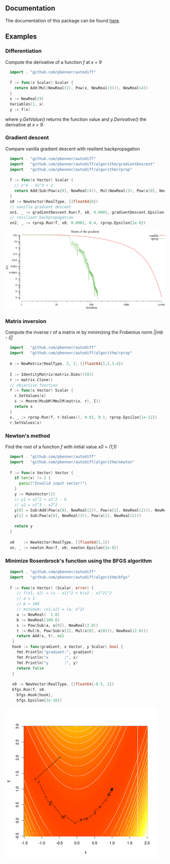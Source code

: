 ## Documentation

The documentation of this package can be found [here](https://godoc.org/github.com/pbenner/autodiff).

## Examples

### Differentiation

Compute the derivative of a function *f* at *x = 9*

```go
  import . "github.com/pbenner/autodiff"

  f := func(x Scalar) Scalar {
    return Add(Mul(NewReal(2), Pow(x, NewReal(3))), NewReal(4))
  }
  x := NewReal(9)
  Variables(1, x)
  y := f(x)
```
where *y.GetValue()* returns the function value and *y.Derivative()* the derivative at *x = 9*.

### Gradient descent

Compare vanilla gradient descent with resilient backpropagation
```go
  import . "github.com/pbenner/autodiff"
  import   "github.com/pbenner/autodiff/algorithm/gradientDescent"
  import   "github.com/pbenner/autodiff/algorithm/rprop"

  f := func(x Vector) Scalar {
    // x^4 - 3x^3 + 2
    return Add(Sub(Pow(x[0], NewReal(4)), Mul(NewReal(3), Pow(x[0], NewReal(3)))), NewReal(2))
  }
  x0 := NewVector(RealType, []float64{8})
  // vanilla gradient descent
  xn1, _ := gradientDescent.Run(f, x0, 0.0001, gradientDescent.Epsilon{1e-8})
  // resilient backpropagation
  xn2, _ := rprop.Run(f, x0, 0.0001, 0.4, rprop.Epsilon{1e-8})
```
![Gradient descent](demo/example1/example1.png)


### Matrix inversion

Compute the inverse *r* of a matrix *m* by minimizing the Frobenius norm *||mb - I||*
```go
  import . "github.com/pbenner/autodiff"
  import   "github.com/pbenner/autodiff/algorithm/rprop"

  m := NewMatrix(RealType, 2, 2, []float64{1,2,3,4})

  I := IdentityMatrix(matrix.Dims()[0])
  r := matrix.Clone()
  // objective function
  f := func(x Vector) Scalar {
    r.SetValues(x)
    s := Mnorm(MsubM(MmulM(matrix, r), I))
    return s
  }
  x, _ := rprop.Run(f, r.Values(), 0.01, 0.1, rprop.Epsilon{1e-12})
  r.SetValues(x)
```

### Newton's method

Find the root of a function *f* with initial value *x0 = (1,1)*

```go
  import . "github.com/pbenner/autodiff"
  import   "github.com/pbenner/autodiff/algorithm/newton"

  f := func(x Vector) Vector {
    if len(x) != 2 {
      panic("Invalid input vector!")
    }
    y := MakeVector(2)
    // y1 = x1^2 + x2^2 - 6
    // y2 = x1^3 - x2^2
    y[0] = Sub(Add(Pow(x[0], NewReal(2)), Pow(x[1], NewReal(2))), NewReal(6))
    y[1] = Sub(Pow(x[0], NewReal(3)), Pow(x[1], NewReal(2)))

    return y
  }

  x0    := NewVector(RealType, []float64{1,1})
  xn, _ := newton.Run(f, x0, newton.Epsilon{1e-8})
```

### Minimize Rosenbrock's function using the BFGS algorithm

```go
  import . "github.com/pbenner/autodiff"
  import   "github.com/pbenner/autodiff/algorithm/bfgs"

  f := func(x Vector) (Scalar, error) {
     // f(x1, x2) = (a - x1)^2 + b(x2 - x1^2)^2
     // a = 1
     // b = 100
     // minimum: (x1,x2) = (a, a^2)
     a := NewReal(  1.0)
     b := NewReal(100.0)
     s := Pow(Sub(a, x[0]), NewReal(2.0))
     t := Mul(b, Pow(Sub(x[1], Mul(x[0], x[0])), NewReal(2.0)))
     return Add(s, t), nil
   }
   hook := func(gradient, x Vector, y Scalar) bool {
     fmt.Println("gradient:", gradient)
     fmt.Println("x       :", x)
     fmt.Println("y       :", y)
     return false
   }

   x0 := NewVector(RealType, []float64{-0.5, 2})
   bfgs.Run(f, x0,
     bfgs.Hook{hook},
     bfgs.Epsilon{1e-10})
```
![Gradient descent](demo/rosenbrock/rosenbrock.png)
